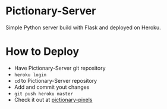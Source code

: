 # Pictionary-Server
Simple Python server build with Flask and deployed on Heroku.

# How to Deploy
* Have Pictionary-Server git repository
* `heroku login`
* `cd` to Pictionary-Server repository
* Add and commit yout changes
* `git push heroku master`
* Check it out at [pictionary-pixels](https://pictionary-pixels.herokuapp.com/)
